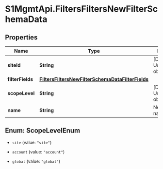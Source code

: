 # S1MgmtApi.FiltersFiltersNewFilterSchemaData

## Properties
Name | Type | Description | Notes
------------ | ------------- | ------------- | -------------
**siteId** | **String** | [DEPRECATED] Use the \"filter\" object instead. | [optional] 
**filterFields** | [**FiltersFiltersNewFilterSchemaDataFilterFields**](FiltersFiltersNewFilterSchemaDataFilterFields.md) |  | 
**scopeLevel** | **String** | [DEPRECATED] Use the \"filter\" object instead. | [optional] 
**name** | **String** | New filter name | 


<a name="ScopeLevelEnum"></a>
## Enum: ScopeLevelEnum


* `site` (value: `"site"`)

* `account` (value: `"account"`)

* `global` (value: `"global"`)




